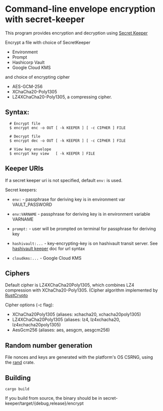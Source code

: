 # Command-line envelope encryption with secret-keeper

This program provides encryption and decryption
using 
[Secret Keeper](https://crates.io/crates/secret-keeper) 

Encrypt a file with choice of SecretKeeper

- Environment
- Prompt
- Hashicorp Vault
- Google Cloud KMS

and choice of encrypting cipher

- AES-GCM-256
- XChaCha20-Poly1305
- LZ4XChaCha20-Poly1305, a compressing cipher.

## Syntax:

```
  # Encrypt file
  $ encrypt enc -o OUT [ -k KEEPER ] [ -c CIPHER ] FILE

  # Decrypt file
  $ encrypt dec -o OUT [ -k KEEPER ] [ -c CIPHER ] FILE

  # View key envelope
  $ encrypt key view   [ -k KEEPER ] FILE
```


## Keeper URIs

If a secret keeper uri is not specified, default `env:` is used.

Secret keepers:

- `env:`  - passphrase for deriving key is in environment var VAULT_PASSWORD
- `env:VARNAME` - passphrase for deriving key is in environment variable VARNAME
- `prompt:` - user will be prompted on terminal for passphrase for deriving key
- `hashivault:...`        - key-encrypting-key is on hashivault transit server.
  See [hashivault keeper](https://docs.rs/secret-keeper-hashivault) doc for url syntax

- `cloudkms:...`  - Google Cloud KMS

## Ciphers

Default cipher is LZ4XChaCha20Poly1305, which combines LZ4
compression with XChaCha20-Poly1305. (Cipher algorithm 
implemented by
[RustCrypto](https://github.com/RustCrypto/AEADs/tree/master/chacha20poly1305)

Cipher options (-c flag):

 - XChaCha20Poly1305 (aliases: xchacha20, xchacha20poly1305)
 - LZ4XChaCha20Poly1305 (aliases: lz4, lz4xchacha20, lz4xchacha20poly1305)
 - AesGcm256 (aliases: aes, aesgcm, aesgcm256)

## Random number generation

File nonces and keys are generated with the platform's OS CSRNG,
using the [rand](https://crates.io/crates/rand) crate.

## Building

`cargo build`

If you build from source, the binary should be in 
secret-keeper/target/{debug,release}/encrypt

